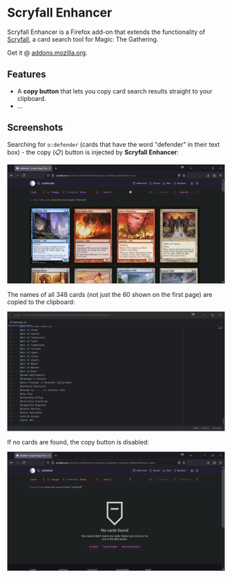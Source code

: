 # Scryfall Enhancer

Scryfall Enhancer is a Firefox add-on that extends the functionality of [Scryfall](https://scryfall.com/), a card search tool for Magic: The Gathering.

Get it @ [addons.mozilla.org](https://addons.mozilla.org/en-GB/firefox/addon/scryfall-enhancer/).

## Features

- A **copy button** that lets you copy card search results straight to your clipboard.
- ...

## Screenshots

Searching for `o:defender` (cards that have the word "defender" in their text box) - the copy (📋) button is injected by **Scryfall Enhancer**:

![search.png](images/search.png)

The names of all 348 cards (not just the 60 shown on the first page) are copied to the clipboard:

![clipboard.png](images/clipboard.png)

If no cards are found, the copy button is disabled:

![empty.png](images/empty.png)
